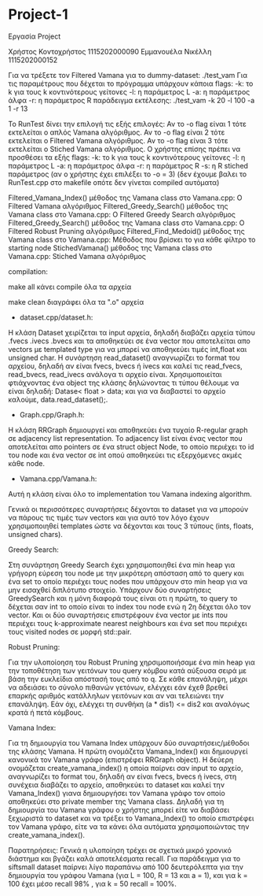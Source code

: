 # Project-1
Εργασία Project

Χρήστος Κοντοχρήστος 1115202000090
Εμμανουέλα Νικέλλη 1115202000152



Για να τρέξετε τον Filtered Vamana για το dummy-dataset: ./test_vam 
Για τις παραμέτρους που δέχεται το πρόγραμμα υπάρχουν κάποια flags:
-k: το k για τους k κοντινότερους γείτονες
-l: η παράμετρος L
-a: η παράμετρος άλφα
-r: η παράμετρος R
παράδειγμα εκτέλεσης: ./test_vam -k 20 -l 100 -a 1 -r 13

Το RunTest δίνει την επιλογή τις εξής επιλογές:
Αν το -ο flag είναι 1 τότε εκτελείται ο απλός Vamana αλγόριθμος.
Αν το -ο flag είναι 2 τότε εκτελείται ο Filtered Vamana αλγόριθμος.
Αν το -ο flag είναι 3 τότε εκτελείται ο Stiched Vamana αλγόριθμος.
O χρήστης επίσης πρέπει να προσθέσει τα εξής flags:
-k: το k για τους k κοντινότερους γείτονες
-l: η παράμετρος L
-a: η παράμετρος άλφα
-r: η παράμετρος R
-s: η R stiched παράμετρος (αν ο χρήστης έχει επιλέξει το -ο = 3)
(δεν έχουμε βαλει το RunTest.cpp στο makefile οπότε δεν γίνεται compiled αυτόματα)

Filtered_Vamana_Index() μέθοδος της Vamana class στο Vamana.cpp: Ο Filtered Vamana αλγόριθμος
Filtered_Greedy_Search() μέθοδος της Vamana class στο Vamana.cpp: Ο Filtered Greedy Search αλγόριθμος
Filtered_Greedy_Search() μέθοδος της Vamana class στο Vamana.cpp: Ο Filtered Robust Pruning αλγόριθμος
Filtered_Find_Medoid() μέθοδος της Vamana class στο Vamana.cpp: Μέθοδος που βρίσκει το για κάθε φίλτρο το starting node
StichedVamana() μέθοδος της Vamana class στο Vamana.cpp: Stiched Vamana αλγόριθμος


compilation:

make all κάνει compile όλα τα αρχεία 

make clean διαγράφει όλα τα ".ο" αρχεία



- dataset.cpp/dataset.h:

Η κλάση Dataset χειρίζεται τα input αρχεία, δηλαδή διαβάζει αρχεία τύπου .fvecs .ivecs .bvecs 
και τα αποθηκεύει σε ένα vector που αποτελείται απο vectors με templated type για να μπορεί να αποθηκεύει 
τιμές int,float και unsigned char. Η συνάρτηση read_dataset() αναγνωρίζει το format του αρχείου, δηλαδή αν είναι 
fvecs, bvecs ή ivecs και καλεί τις read_fvecs, read_bvecs, read_ivecs ανάλογα τι αρχείο είναι. Χρησιμοποιείται φτιάχνοντας
ένα object της κλάσης δηλώνοντας τι τύπου θέλουμε να είναι δηλαδή: Datase< float > data; και για να διαβαστεί το αρχείο καλούμε,
data.read_dataset();.


- Graph.cpp/Graph.h:

Η κλάση RRGraph δημιουργεί και αποθηκεύει ένα τυχαίο R-regular graph σε adjacency list representation.
Το adjacency list είναι ένας vector που αποτελείται απο pointers σε ένα struct object Node, το οποίο
περιέχει το id του node και ένα vector σε int οπού αποθηκεύει τις εξερχόμενες ακμές κάθε node.


- Vamana.cpp/Vamana.h:

Αυτή η κλάση είναι όλο το implementation του Vamana indexing algorithm.

Γενικά οι περισσότερες συναρτήσεις δέχονται το dataset για να μπορούν να πάρους τις τιμές των vectors και για αυτό τον λόγο 
έχουν χρησιμοποιηθεί templates ώστε να δέχονται και τους 3 τύπους (ints, floats, unsigned chars).


Greedy Search: 

Στη συνάρτηση Greedy Search έχει χρησιμοποιηθεί ένα min heap για γρήγορη εύρεση του node με την μικρότερη απόσταση 
από το query και ένα set το οποίο περιέχει τους nodes που υπάρχουν στο min heαp για να μην εισαχθεί διπλότυπο στοιχείο.
Yπάρχουν δύο συναρτήσεις GreedySearch και η μόνη διαφορά τους είναι οτι η πρώτη, το query το δέχεται σαν int το οποίο είναι 
το index του node ενώ η 2η δέχεται όλο τον vector. Και οι δύο συναρτήσεις επιστρέφουν ένα vector με ints που περιέχει τους 
k-approximate nearest neighbours και ένα set που περιέχει τους visited nodes σε μορφή std::pair.

Robust Pruning:

Για την υλοποίοηση του Robust Pruning χηρσιμοποιήσαμε ένα min heap για την τοποθέτηση των γειτόνων του query κόμβου κατά αύξουσα σειρά με βάση την ευκλείδια απόστασή τους
από το q. Σε κάθε επανάληψη, μέχρι να αδειάσει το σύνολο πιθανών γετόνων, ελέγχει εάν έχεθ βρεθεί επαρκής αριθμός κατάλληλων γειτόνων και αν ναι τελειώνει την επανάληψη. Εάν όχι, 
ελέγχει τη συνθήκη (a * dis1) <= dis2 και αναλόγως κρατά ή πετά κόμβους.
 
Vamana Index: 

Για τη δημιουργία του Vamana Index υπάρχουν δύο συναρτήσεις/μέθοδοι της κλάσης Vamana. H πρώτη ονομάζετα Vamana_Index() και δημιουργεί κανονικά τον Vamana γράφο (επιστρέφει RRGraph object). Η δεύερη ονομάζεται create_vamana_index() η οποία παίρνει σαν input το αρχείο, αναγνωρίζει το format του, δηλαδή αν είναι fvecs, bvecs ή ivecs, στη συνέχεια διαβάζει το αρχείο, αποθηκεύει το dataset και καλεί την Vamana_Index() γιανα δημιουργήσει τον Vamana γράφο τον οποίο αποθηκεύει στο private member της Vamana class. 
Δηλαδή για τη δημιουργία του Vamana γράφου ο χρήστης μπορεί είτε να διαβάσει ξεχωριστά το dataset και να τρέξει το Vamana_Index() το 
οποίο επιστρέφει τον Vamana γράφο, είτε να τα κάνει όλα αυτόματα χρησιμοποιώντας την create_vamana_index().


Παρατηρήσεις: 
Γενικά η υλοποίηση τρέχει σε σχετικά μικρό χρονικό διάστημα και βγάζει καλά αποτελέσματα recall. Για παράδειγμα για το siftsmall dataset παίρνει λίγο παραπάνω από 100 δευτερόλεπτα για την δημιουργία του γράφου Vamana (για L = 100, R = 13 και a = 1), και 
για k = 100 έχει μέσο recall 98% , για k = 50 recall = 100%.
